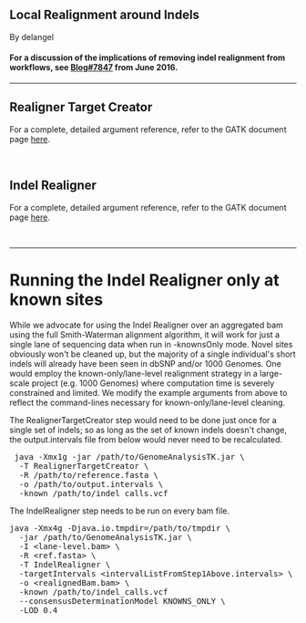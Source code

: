 ## Local Realignment around Indels

By delangel

<h4>For a discussion of the implications of removing indel realignment from workflows, see <a rel="nofollow" href="http://gatkforums.broadinstitute.org/gatk/discussion/7847">Blog#7847</a> from June 2016.</h4>

<hr></hr><h2>Realigner Target Creator </h2>

<p>For a complete, detailed argument reference, refer to the GATK document page <a rel="nofollow" href="http://www.broadinstitute.org/gatk/gatkdocs/org_broadinstitute_sting_gatk_walkers_indels_RealignerTargetCreator.html">here</a>.
</p>

<p><br></p>

<h2>Indel Realigner</h2>

<p>For a complete, detailed argument reference, refer to the GATK document page <a rel="nofollow" href="http://www.broadinstitute.org/gatk/gatkdocs/org_broadinstitute_sting_gatk_walkers_indels_IndelRealigner.html">here</a>.
</p>

<p><br></p>

<hr></hr><h1>Running the Indel Realigner only at known sites</h1>

<p>While we advocate for using the Indel Realigner over an aggregated bam using the full Smith-Waterman alignment algorithm, it will work for just a single lane of sequencing data when run in -knownsOnly mode.  Novel sites obviously won't be cleaned up, but the majority of a single individual's short indels will already have been seen in dbSNP and/or 1000 Genomes.  One would employ the known-only/lane-level realignment strategy in a large-scale project (e.g. 1000 Genomes) where computation time is severely constrained and limited.  We modify the example arguments from above to reflect the command-lines necessary for known-only/lane-level cleaning.
</p>

<p>The RealignerTargetCreator step would need to be done just once for a single set of indels; so as long as the set of known indels doesn't change, the output.intervals file from below would never need to be recalculated.
</p>

<pre class="code codeBlock" spellcheck="false">
 java -Xmx1g -jar /path/to/GenomeAnalysisTK.jar \
  -T RealignerTargetCreator \
  -R /path/to/reference.fasta \
  -o /path/to/output.intervals \
  -known /path/to/indel_calls.vcf
</pre>

<p>The IndelRealigner step needs to be run on every bam file.
</p>

<pre class="code codeBlock" spellcheck="false">
java -Xmx4g -Djava.io.tmpdir=/path/to/tmpdir \
  -jar /path/to/GenomeAnalysisTK.jar \
  -I &lt;lane-level.bam&gt; \
  -R &lt;ref.fasta&gt; \
  -T IndelRealigner \
  -targetIntervals &lt;intervalListFromStep1Above.intervals&gt; \
  -o &lt;realignedBam.bam&gt; \
  -known /path/to/indel_calls.vcf
  --consensusDeterminationModel KNOWNS_ONLY \
  -LOD 0.4
</pre>
